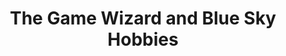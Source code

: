 ---
title: "The Game Wizard and Blue Sky Hobbies"
url: /bremerton/the-game-wizard-and-blue-sky-hobbies/
shop: games
---